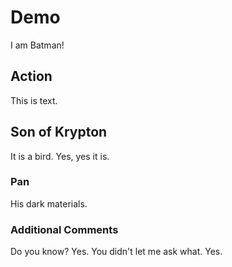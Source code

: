 # Demo

I am Batman!


## Action

This is text.


## Son of Krypton

It is a bird. Yes, yes it is.

### Pan

His dark materials.

### Additional Comments
Do you know? Yes. 
You didn't let me ask what.
Yes.
